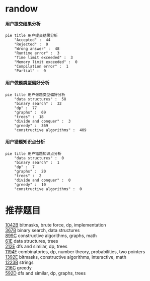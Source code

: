 # randow

<!-- tabs:start -->



#### **用户提交结果分析**

```mermaid
pie title 用户提交结果分析
    "Accepted" :  44
    "Rejected" :  0
    "Wrong answer" :  48
    "Runtime error" :  3
    "Time limit exceeded" :  3
    "Memory limit exceeded" :  0
    "Compilation error" :  1
    "Partial" :  0
```

#### **用户做题类型偏好分析**

```mermaid
pie title 用户做题类型偏好分析
    "data structures" :  58
    "binary search" :  32
    "dp" :  77
    "graphs" :  69
    "trees" :  18
    "divide and conquer" :  3
    "greedy" :  369
    "constructive algorithms" :  409
```
#### **用户错题知识点分析**

```mermaid
pie title 用户错题知识点分析
    "data structures" :  0
    "binary search" :  1
    "dp" :  7
    "graphs" :  20
    "trees" :  2
    "divide and conquer" :  0
    "greedy" :  10
    "constructive algorithms" :  0
```



<!-- tabs:end -->
# 推荐题目
[1042B](https://codeforces.com/contest/1042/problem/B)		bitmasks,
                        brute force,
                        dp,
                        implementation		  
[367B](https://codeforces.com/contest/367/problem/B)		binary search,
                        data structures		  
[899C](https://codeforces.com/contest/899/problem/C)		constructive algorithms,
                        graphs,
                        math		  
[61E](https://codeforces.com/contest/61/problem/E)		data structures,
                        trees		  
[212E](https://codeforces.com/contest/212/problem/E)		dfs and similar,
                        dp,
                        trees		  
[1194F](https://codeforces.com/contest/1194/problem/F)		combinatorics,
                        dp,
                        number theory,
                        probabilities,
                        two pointers		  
[1392E](https://codeforces.com/contest/1392/problem/E)		bitmasks,
                        constructive algorithms,
                        interactive,
                        math		  
[1223B](https://codeforces.com/contest/1223/problem/B)		strings		  
[216C](https://codeforces.com/contest/216/problem/C)		greedy		  
[592D](https://codeforces.com/contest/592/problem/D)		dfs and similar,
                        dp,
                        graphs,
                        trees		  
